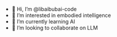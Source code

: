 - 👋 Hi, I’m @libaibubai-code
- 👀 I’m interested in embodied intelligence
- 🌱 I’m currently learning AI
- 💞️ I’m looking to collaborate on LLM

<!---
libaibubai-code/libaibubai-code is a ✨ special ✨ repository because its `README.md` (this file) appears on your GitHub profile.
You can click the Preview link to take a look at your changes.
--->
